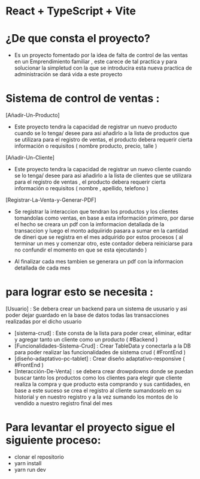 # React + TypeScript + Vite


# ¿De que consta el proyecto? 

- Es un proyecto fomentado por la idea de falta de control de las ventas en un Emprendimiento familiar , este carece de tal practica y para solucionar la simpletud con la que se introducira esta nueva practica de administración se dará vida a este proyecto 

# Sistema de control de ventas : 


[Añadir-Un-Producto]

- Este proyecto tendra la capacidad de registrar un nuevo producto cuando se lo tenga/ desee para asi añadirlo a la lista de productos que se utilizara para el registro de ventas, el producto debera requerir cierta información o requisitos ( nombre producto, precio, talle  )


[Añadir-Un-Cliente]

- Este proyecto tendra la capacidad de registrar un nuevo cliente cuando se lo tenga/ desee para asi añadirlo a la lista de clientes que se utilizara para el registro de ventas , el producto debera requerir cierta información o requisitos ( nombre , apellido, telefono  )

[Registrar-La-Venta-y-Generar-PDF]


- Se registrar la interaccion que tendran los productos y los clientes tomandolas como ventas, en base a esta información primero, por darse el hecho se creara un pdf con la imformacion detallada de la transaccion y luego el monto adquiirido pasara a sumar en la cantidad de dineri que se registra en el mes adquirido por estos procesos  ( al terminar un mes y comenzar otro, este contador debera reiniciarse para no confundir el momento en que se esta ejecutando )

- Al finalizar cada mes tambien se generara un pdf con la informacion detallada de cada mes 
# para lograr esto se necesita : 

[Usuario] : Se debera crear un backend para un sistema de ususario y asi poder dejar guardado en la base de datos todas las transacciones realizadas por el dicho usuario 

- [sistema-crud] : Este consta de la lista para poder crear, eliminar, editar y agregar tanto un cliente como un producto  ( #Backend )
- [Funcionalidades-Sistema-Crud] : Crear TableData y conectarla a la DB para poder realizar las funcionalidades de sistema crud ( #FrontEnd )
- [diseño-adaptativo-pc-tablet] : Crear diseño adaptativo-responsive  ( #FrontEnd )
- [Interacción-De-Venta] :  se debera crear drowpdowns donde se puedan buscar tanto los productos como los clientes para elegir que cliente realiza la compra y que producto esta comprando y sus cantidades, en base a este suceso se crea el registro al cliente sumandoselo en su historial y en nuestro registro y a la vez sumando los montos de lo vendido a nuestro registro final del mes 


# Para levantar el proyecto sigue el siguiente proceso: 
- clonar el repositorio
- yarn install 
- yarn run dev 


